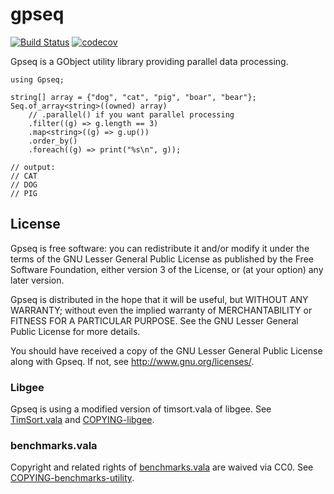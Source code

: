 # gpseq

[![Build Status](https://travis-ci.org/kosmolot/gpseq.svg?branch=master)](https://travis-ci.org/kosmolot/gpseq)
[![codecov](https://codecov.io/gh/kosmolot/gpseq/branch/master/graph/badge.svg)](https://codecov.io/gh/kosmolot/gpseq)

Gpseq is a GObject utility library providing parallel data processing.

```vala
using Gpseq;

string[] array = {"dog", "cat", "pig", "boar", "bear"};
Seq.of_array<string>((owned) array)
	// .parallel() if you want parallel processing
	.filter((g) => g.length == 3)
	.map<string>((g) => g.up())
	.order_by()
	.foreach((g) => print("%s\n", g));

// output:
// CAT
// DOG
// PIG
```

## License

Gpseq is free software: you can redistribute it and/or modify it under
the terms of the GNU Lesser General Public License as published by the
Free Software Foundation, either version 3 of the License, or (at your
option) any later version.

Gpseq is distributed in the hope that it will be useful, but WITHOUT ANY
WARRANTY; without even the implied warranty of MERCHANTABILITY or
FITNESS FOR A PARTICULAR PURPOSE.  See the GNU Lesser General Public
License for more details.

You should have received a copy of the GNU Lesser General Public License
along with Gpseq.  If not, see <http://www.gnu.org/licenses/>.

### Libgee

Gpseq is using a modified version of timsort.vala of libgee.
See [TimSort.vala](src/TimSort.vala) and [COPYING-libgee](COPYING-libgee).

### benchmarks.vala

Copyright and related rights of [benchmarks.vala](benchmark/benchmarks.vala) are
waived via CC0. See [COPYING-benchmarks-utility](COPYING-benchmarks-utility).
